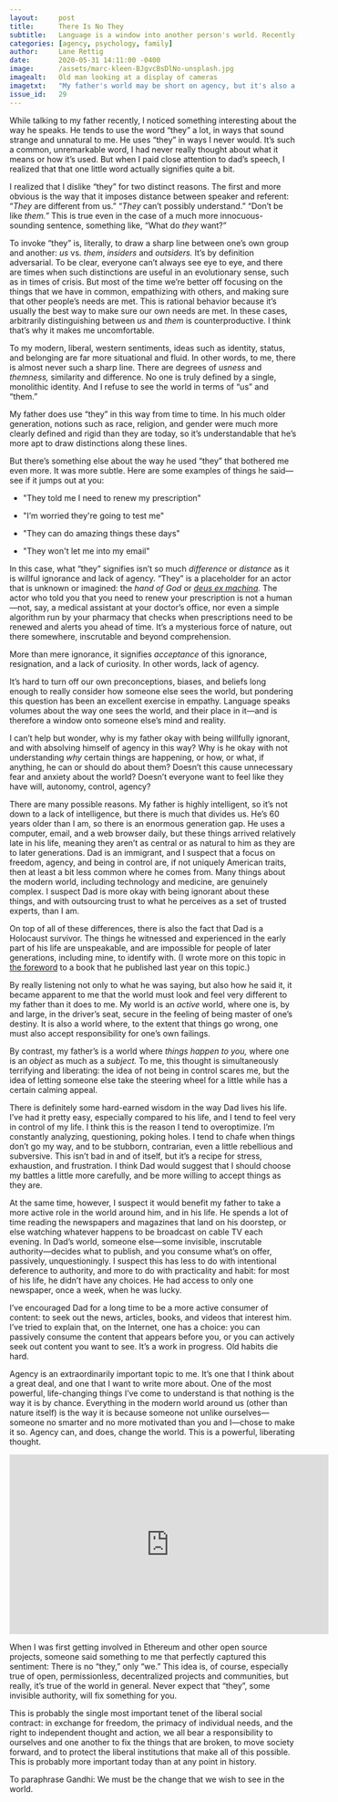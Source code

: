 ```yaml
---
layout:     post
title:      There Is No They
subtitle:   Language is a window into another person's world. Recently, it gave me a glimpse into my father's.
categories: [agency, psychology, family]
author:     Lane Rettig
date:       2020-05-31 14:11:00 -0400
image:      /assets/marc-kleen-BJgvcBsDlNo-unsplash.jpg
imagealt:   Old man looking at a display of cameras
imagetxt:   "My father's world may be short on agency, but it's also a world full of wonder and mystery. Photo by <a href='https://unsplash.com/@marckleen?utm_source=unsplash&utm_medium=referral&utm_content=creditCopyText'>Marc Kleen</a> on Unsplash"
issue_id:   29
---
```

While talking to my father recently, I noticed something interesting about the way he speaks. He tends to use the word “they” a lot, in ways that sound strange and unnatural to me. He uses “they” in ways I never would. It’s such a common, unremarkable word, I had never really thought about what it means or how it’s used. But when I paid close attention to dad’s speech, I realized that that one little word actually signifies quite a bit.

I realized that I dislike “they” for two distinct reasons. The first and more obvious is the way that it imposes distance between speaker and referent: “_They_ are different from us.” “_They_ can’t possibly understand.” “Don’t be like _them.”_ This is true even in the case of a much more innocuous-sounding sentence, something like, “What do _they_ want?”

To invoke “they” is, literally, to draw a sharp line between one’s own group and another: _us_ vs. _them_, _insiders_ and _outsiders._ It’s by definition adversarial. To be clear, everyone can’t always see eye to eye, and there are times when such distinctions are useful in an evolutionary sense, such as in times of crisis. But most of the time we’re better off focusing on the things that we have in common, empathizing with others, and making sure that other people’s needs are met. This is rational behavior because it’s usually the best way to make sure our own needs are met. In these cases, arbitrarily distinguishing between _us_ and _them_ is counterproductive. I think that’s why it makes me uncomfortable.

To my modern, liberal, western sentiments, ideas such as identity, status, and belonging are far more situational and fluid. In other words, to me, there is almost never such a sharp line. There are degrees of _usness_ and _themness,_ similarity and difference. No one is truly defined by a single, monolithic identity. And I refuse to see the world in terms of “us” and “them.”

My father does use “they” in this way from time to time. In his much older generation, notions such as race, religion, and gender were much more clearly defined and rigid than they are today, so it’s understandable that he’s more apt to draw distinctions along these lines.

But there’s something else about the way he used “they” that bothered me even more. It was more subtle. Here are some examples of things he said—see if it jumps out at you:

- "They told me I need to renew my prescription"

- "I’m worried they're going to test me"

- "They can do amazing things these days"

- "They won't let me into my email"

In this case, what “they” signifies isn’t so much _difference_ or _distance_ as it is willful ignorance and lack of agency. “They” is a placeholder for an actor that is unknown or imagined: the _hand of God_ or _[deus ex machina](https://en.wikipedia.org/wiki/Deus_ex_machina)._ The actor who told you that you need to renew your prescription is not a human—not, say, a medical assistant at your doctor’s office, nor even a simple algorithm run by your pharmacy that checks when prescriptions need to be renewed and alerts you ahead of time. It’s a mysterious force of nature, out there somewhere, inscrutable and beyond comprehension.

More than mere ignorance, it signifies _acceptance_ of this ignorance, resignation, and a lack of curiosity. In other words, lack of agency.

It’s hard to turn off our own preconceptions, biases, and beliefs long enough to really consider how someone else sees the world, but pondering this question has been an excellent exercise in empathy. Language speaks volumes about the way one sees the world, and their place in it—and is therefore a window onto someone else’s mind and reality. 

I can’t help but wonder, why is my father okay with being willfully ignorant, and with absolving himself of agency in this way? Why is he okay with not understanding _why_ certain things are happening, or how, or what, if anything, he can or should do about them? Doesn’t this cause unnecessary fear and anxiety about the world? Doesn’t everyone want to feel like they have will, autonomy, control, agency?

There are many possible reasons. My father is highly intelligent, so it’s not down to a lack of intelligence, but there is much that divides us. He’s 60 years older than I am, so there is an enormous generation gap. He uses a computer, email, and a web browser daily, but these things arrived relatively late in his life, meaning they aren’t as central or as natural to him as they are to later generations. Dad is an immigrant, and I suspect that a focus on freedom, agency, and being in control are, if not uniquely American traits, then at least a bit less common where he comes from. Many things about the modern world, including technology and medicine, are genuinely complex. I suspect Dad is more okay with being ignorant about these things, and with outsourcing trust to what he perceives as a set of trusted experts, than I am.

On top of all of these differences, there is also the fact that Dad is a Holocaust survivor. The things he witnessed and experienced in the early part of his life are unspeakable, and are impossible for people of later generations, including mine, to identify with. (I wrote more on this topic in [the foreword](/books/culture/psychology/2020/05/31/my-fathers-people.html) to a book that he published last year on this topic.)

By really listening not only to what he was saying, but also how he said it, it became apparent to me that the world must look and feel very different to my father than it does to me. My world is an _active_ world, where one is, by and large, in the driver’s seat, secure in the feeling of being master of one’s destiny. It is also a world where, to the extent that things go wrong, one must also accept responsibility for one’s own failings.

By contrast, my father’s is a world where _things happen to you,_ where one is an _object_ as much as a _subject._ To me, this thought is simultaneously terrifying and liberating: the idea of not being in control scares me, but the idea of letting someone else take the steering wheel for a little while has a certain calming appeal.

There is definitely some hard-earned wisdom in the way Dad lives his life. I’ve had it pretty easy, especially compared to his life, and I tend to feel very in control of my life. I think this is the reason I tend to overoptimize. I’m constantly analyzing, questioning, poking holes. I tend to chafe when things don’t go my way, and to be stubborn, contrarian, even a little rebellious and subversive. This isn’t bad in and of itself, but it’s a recipe for stress, exhaustion, and frustration. I think Dad would suggest that I should choose my battles a little more carefully, and be more willing to accept things as they are.

At the same time, however, I suspect it would benefit my father to take a more active role in the world around him, and in his life. He spends a lot of time reading the newspapers and magazines that land on his doorstep, or else watching whatever happens to be broadcast on cable TV each evening. In Dad’s world, someone else—some invisible, inscrutable authority—decides what to publish, and you consume what’s on offer, passively, unquestioningly. I suspect this has less to do with intentional deference to authority, and more to do with practicality and habit: for most of his life, he didn’t have any choices. He had access to only one newspaper, once a week, when he was lucky.

I’ve encouraged Dad for a long time to be a more active consumer of content: to seek out the news, articles, books, and videos that interest him. I’ve tried to explain that, on the Internet, one has a choice: you can passively consume the content that appears before you, or you can actively seek out content you want to see. It’s a work in progress. Old habits die hard.

Agency is an extraordinarily important topic to me. It’s one that I think about a great deal, and one that I want to write more about. One of the most powerful, life-changing things I’ve come to understand is that nothing is the way it is by chance. Everything in the modern world around us (other than nature itself) is the way it is because someone not unlike ourselves—someone no smarter and no more motivated than you and I—chose to make it so. Agency can, and does, change the world. This is a powerful, liberating thought.

<iframe width="560" height="315" src="https://www.youtube.com/embed/XaRvEC95DlM" frameborder="0" allow="accelerometer; autoplay; encrypted-media; gyroscope; picture-in-picture" allowfullscreen></iframe>
<p></p>

When I was first getting involved in Ethereum and other open source projects, someone said something to me that perfectly captured this sentiment: There is no “they,” only “we.” This idea is, of course, especially true of open, permissionless, decentralized projects and communities, but really, it’s true of the world in general. Never expect that “they”, some invisible authority, will fix something for you.

This is probably the single most important tenet of the liberal social contract: in exchange for freedom, the primacy of individual needs, and the right to independent thought and action, we all bear a responsibility to ourselves and one another to fix the things that are broken, to move society forward, and to protect the liberal institutions that make all of this possible. This is probably more important today than at any point in history.

To paraphrase Gandhi: We must be the change that we wish to see in the world.
